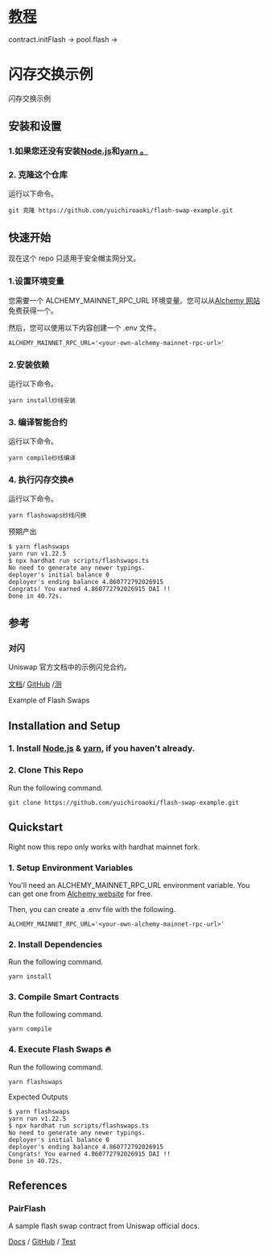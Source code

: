# [教程](https://medium.com/coinmonks/tutorial-of-flash-swaps-of-uniswap-v3-73c0c846b822)

contract.initFlash -> pool.flash ->

# 闪存交换示例

闪存交换示例

## 安装和设置

### 1.如果您还没有安装[Node.js](https://nodejs.org/en/)和[yarn 。](https://classic.yarnpkg.com/en/docs/install/#windows-stable)

### 2. 克隆这个仓库

运行以下命令。

```
git 克隆 https://github.com/yuichiroaoki/flash-swap-example.git
```

## 快速开始

现在这个 repo 只适用于安全帽主网分叉。

### 1.设置环境变量

您需要一个 ALCHEMY_MAINNET_RPC_URL 环境变量。您可以从[Alchemy 网站](https://alchemy.com/?r=33851811-6ecf-40c3-a36d-d0452dda8634)免费获得一个。

然后，您可以使用以下内容创建一个 .env 文件。

```
ALCHEMY_MAINNET_RPC_URL='<your-own-alchemy-mainnet-rpc-url>'
```

### 2.安装依赖

运行以下命令。

```
yarn install纱线安装
```

### 3. 编译智能合约

运行以下命令。

```
yarn compile纱线编译
```

### 4. 执行闪存交换🔥

运行以下命令。

```
yarn flashswaps纱线闪换
```

预期产出

```
$ yarn flashswaps
yarn run v1.22.5
$ npx hardhat run scripts/flashswaps.ts
No need to generate any newer typings.
deployer's initial balance 0
deployer's ending balance 4.860772792026915
Congrats! You earned 4.860772792026915 DAI !!
Done in 40.72s.
```

## 参考

### 对闪

Uniswap 官方文档中的示例闪兑合约。

[文档](https://docs.uniswap.org/protocol/guides/flash-integrations/final-contract)/ [GitHub](https://github.com/Uniswap/uniswap-v3-periphery/blob/flash-pair-example/contracts/examples/PairFlash.sol) /[测](https://github.com/Uniswap/uniswap-v3-periphery/blob/flash-pair-example/test/PairFlash.spec.ts)

Example of Flash Swaps

## Installation and Setup

### 1. Install [Node.js](https://nodejs.org/en/) & [yarn](https://classic.yarnpkg.com/en/docs/install/#windows-stable), if you haven't already.

### 2. Clone This Repo

Run the following command.

```console
git clone https://github.com/yuichiroaoki/flash-swap-example.git
```

## Quickstart

Right now this repo only works with hardhat mainnet fork.

### 1. Setup Environment Variables

You'll need an ALCHEMY_MAINNET_RPC_URL environment variable. You can get one from [Alchemy website](https://alchemy.com/?r=33851811-6ecf-40c3-a36d-d0452dda8634) for free.

Then, you can create a .env file with the following.

```
ALCHEMY_MAINNET_RPC_URL='<your-own-alchemy-mainnet-rpc-url>'
```

### 2. Install Dependencies

Run the following command.

```console
yarn install
```

### 3. Compile Smart Contracts

Run the following command.

```console
yarn compile
```

### 4. Execute Flash Swaps 🔥

Run the following command.

```console
yarn flashswaps
```

Expected Outputs

```
$ yarn flashswaps
yarn run v1.22.5
$ npx hardhat run scripts/flashswaps.ts
No need to generate any newer typings.
deployer's initial balance 0
deployer's ending balance 4.860772792026915
Congrats! You earned 4.860772792026915 DAI !!
Done in 40.72s.
```

## References

### PairFlash

A sample flash swap contract from Uniswap official docs.

[Docs](https://docs.uniswap.org/protocol/guides/flash-integrations/final-contract) / [GitHub](https://github.com/Uniswap/uniswap-v3-periphery/blob/flash-pair-example/contracts/examples/PairFlash.sol) / [Test](https://github.com/Uniswap/uniswap-v3-periphery/blob/flash-pair-example/test/PairFlash.spec.ts)
